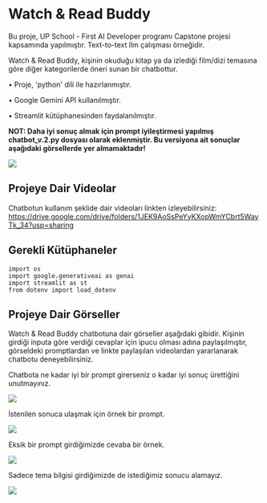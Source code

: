 # Watch & Read Buddy  

Bu proje, UP School - First AI Developer programı Capstone projesi kapsamında yapılmıştır. Text-to-text llm çalışması örneğidir.

Watch & Read Buddy, kişinin okuduğu kitap ya da izlediği film/dizi temasına göre diğer kategorilerde öneri sunan bir chatbottur.

• Proje, 'python' dili ile hazırlanmıştır.

• Google Gemini API kullanılmıştır. 

• Streamlit kütüphanesinden faydalanılmıştır. 

**NOT: Daha iyi sonuç almak için prompt iyileştirmesi yapılmış chatbot_v.2.py dosyası olarak eklenmiştir. Bu versiyona ait sonuçlar aşağıdaki görsellerde yer almamaktadır!**

![](https://github.com/fatmanurvarlik/WatchandReadBuddy/blob/main/G%C3%B6rseller/Chatbot.png)

## Projeye Dair Videolar

Chatbotun kullanım şeklide dair videoları linkten izleyebilirsiniz: 
        https://drive.google.com/drive/folders/1JEK9AoSsPeYyKXopWmYCbrt5WayTk_34?usp=sharing


## Gerekli Kütüphaneler

```
import os
import google.generativeai as genai
import streamlit as st
from dotenv import load_dotenv

```
## Projeye Dair Görseller

Watch & Read Buddy chatbotuna dair görseller aşağıdaki gibidir. Kişinin girdiği inputa göre verdiği cevaplar için ipucu olması adına paylaşılmıştır, görseldeki promptlardan ve linkte paylaşılan videolardan yararlanarak chatbotu deneyebilirsiniz.

Chatbota ne kadar iyi bir prompt girerseniz o kadar iyi sonuç ürettiğini unutmayınız. 

![](https://github.com/fatmanurvarlik/WatchandReadBuddy/blob/main/G%C3%B6rseller/Chatbot_1.png)

İstenilen sonuca ulaşmak için örnek bir prompt.

![](https://github.com/fatmanurvarlik/WatchandReadBuddy/blob/main/G%C3%B6rseller/Chatbot_2.png)

Eksik bir prompt girdiğimizde cevaba bir örnek.

![](https://github.com/fatmanurvarlik/WatchandReadBuddy/blob/main/G%C3%B6rseller/Chatbot_3.png)

Sadece tema bilgisi girdiğimizde de istediğimiz sonucu alamayız.

![](https://github.com/fatmanurvarlik/WatchandReadBuddy/blob/main/G%C3%B6rseller/Chatbot_4.png)


